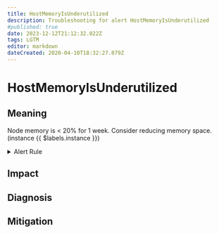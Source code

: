```yaml
---
title: HostMemoryIsUnderutilized
description: Troubleshooting for alert HostMemoryIsUnderutilized
#published: true
date: 2023-12-12T21:12:32.022Z
tags: LGTM
editor: markdown
dateCreated: 2020-04-10T18:32:27.079Z
---
```


# HostMemoryIsUnderutilized

## Meaning
[//]: # "Short paragraph that explains what the alert means"
Node memory is < 20% for 1 week. Consider reducing memory space. (instance {{ $labels.instance }})

<details>
  <summary>Alert Rule</summary>

  ```yaml
alert: HostMemoryIsUnderutilized
expr: (100 - (avg_over_time(node_memory_MemAvailable_bytes[30m]) / node_memory_MemTotal_bytes * 100) < 20) * on(instance) group_left (nodename) node_uname_info{nodename=~".+"}
for: 1w
labels:
    severity: info
annotations:
    summary: Host Memory is underutilized (instance {{ $labels.instance }})
    description: |-
        Node memory is < 20% for 1 week. Consider reducing memory space. (instance {{ $labels.instance }})
          VALUE = {{ $value }}
          LABELS = {{ $labels }}
    runbook: https://github.com/srerun/prometheus-alerts/content/runbooks/HostMemoryIsUnderutilized

  ```
</details>


## Impact
[//]: # "What could / will happen if the alert is not addressed"



## Diagnosis
[//]: # "Steps to take to identify the cause of the problem"



## Mitigation
[//]: # "The steps necessary to resolve the alert"
